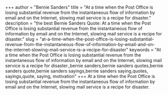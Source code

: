 +++
author = "Bernie Sanders"
title = "At a time when the Post Office is losing substantial revenue from the instantaneous flow of information by email and on the Internet, slowing mail service is a recipe for disaster."
description = "the best Bernie Sanders Quote: At a time when the Post Office is losing substantial revenue from the instantaneous flow of information by email and on the Internet, slowing mail service is a recipe for disaster."
slug = "at-a-time-when-the-post-office-is-losing-substantial-revenue-from-the-instantaneous-flow-of-information-by-email-and-on-the-internet-slowing-mail-service-is-a-recipe-for-disaster"
keywords = "At a time when the Post Office is losing substantial revenue from the instantaneous flow of information by email and on the Internet, slowing mail service is a recipe for disaster.,bernie sanders,bernie sanders quotes,bernie sanders quote,bernie sanders sayings,bernie sanders saying,quotes, sayings,quote, saying, motivation"
+++
At a time when the Post Office is losing substantial revenue from the instantaneous flow of information by email and on the Internet, slowing mail service is a recipe for disaster.
